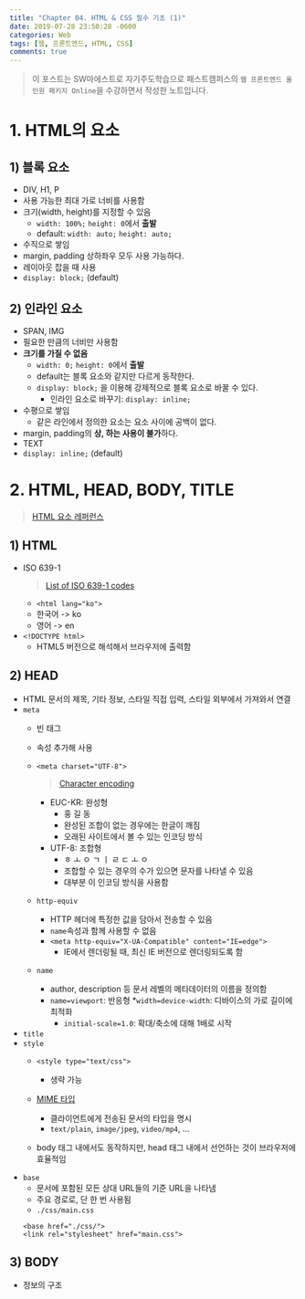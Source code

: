 ```yaml
---
title: "Chapter 04. HTML & CSS 필수 기초 (1)"
date: 2019-07-28 23:50:28 -0600
categories: Web
tags: [웹, 프론트엔드, HTML, CSS] 
comments: true
---
```


> 이 포스트는 SW마에스트로 자기주도학습으로 패스트캠퍼스의 `웹 프론트엔드 올인원 패키지 Online`을 수강하면서 작성한 노트입니다.

# 1. HTML의 요소

## 1) 블록 요소
* DIV, H1, P
* 사용 가능한 최대 가로 너비를 사용함
* 크기(width, height)를 지정할 수 있음
    * `width: 100%;` `height: 0`에서 **출발**
    * default: `width: auto;` `height: auto;`
* 수직으로 쌓임
* margin, padding 상하좌우 모두 사용 가능하다.
* 레이아웃 잡을 때 사용
* `display: block;` (default)

## 2) 인라인 요소
* SPAN, IMG
* 필요한 만큼의 너비만 사용함
* **크기를 가질 수 없음**
    * `width: 0;` `height: 0`에서 **출발**
    * default는 블록 요소와 같지만 다르게 동작한다.
    * `display: block;` 을 이용해 강제적으로 블록 요소로 바꿀 수 있다.
        * 인라인 요소로 바꾸기: `display: inline;`
* 수평으로 쌓임
    * 같은 라인에서 정의한 요소는 요소 사이에 공백이 없다.
* margin, padding의 **상, 하는 사용이 불가**하다.
* TEXT 
* `display: inline;` (default)


# 2. HTML, HEAD, BODY, TITLE

> [HTML 요소 레퍼런스](https://developer.mozilla.org/ko/docs/Web/HTML/Element)

## 1) HTML
* ISO 639-1
    > [List of ISO 639-1 codes](https://en.wikipedia.org/wiki/List_of_ISO_639-1_codes)
    * `<html lang="ko">`
    * 한국어 -> ko
    * 영어 -> en
* `<!DOCTYPE html>`
    * HTML5 버전으로 해석해서 브라우저에 출력함

## 2) HEAD
* HTML 문서의 제목, 기타 정보, 스타일 직접 입력, 스타일 외부에서 가져와서 연결
* `meta`
    * 빈 태그
    * 속성 추가해 사용
    * `<meta charset="UTF-8">`
        > [Character encoding](https://en.wikipedia.org/wiki/Character_encoding)

        * EUC-KR: 완성형
            * 홍 길 동
            * 완성된 조합이 없는 경우에는 한글이 깨짐
            * 오래된 사이트에서 볼 수 있는 인코딩 방식
        * UTF-8: 조합형
            * ㅎ ㅗ ㅇ ㄱ ㅣ ㄹ ㄷ ㅗ ㅇ
            * 조합할 수 있는 경우의 수가 있으면 문자를 나타낼 수 있음
            * 대부분 이 인코딩 방식을 사용함
    * `http-equiv`
        * HTTP 헤더에 특정한 값을 담아서 전송할 수 있음
        * `name`속성과 함께 사용할 수 없음
        * `<meta http-equiv="X-UA-Compatible" content="IE=edge">`
            * IE에서 렌더링될 때, 최신 IE 버전으로 렌더링되도록 함
    * `name`
        * author, description 등 문서 레벨의 메타데이터의 이름을 정의함
        * `name=viewport`: 반응형
            *`width=device-width`: 디바이스의 가로 길이에 최적화
            * `initial-scale=1.0`: 확대/축소에 대해 1배로 시작
* `title`
* `style`
    * `<style type="text/css">`
        * 생략 가능
    * [MIME 타입](https://developer.mozilla.org/ko/docs/Web/HTTP/Basics_of_HTTP/MIME_types)

        * 클라이언트에게 전송된 문서의 타입을 명시
        * `text/plain`, `image/jpeg`, `video/mp4`, ...
    * body 태그 내에서도 동작하지만, head 태그 내에서 선언하는 것이 브라우저에 효율적임
* `base`
    * 문서에 포함된 모든 상대 URL들의 기준 URL을 나타냄
    * 주요 경로로, 단 한 번 사용됨
    * `./css/main.css`
    ```
    <base href="./css/">
    <link rel="stylesheet" href="main.css">
    ```
## 3) BODY
* 정보의 구조
